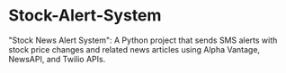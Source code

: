 # Stock-Alert-System
"Stock News Alert System": A Python project that sends SMS alerts with stock price changes and related news articles using Alpha Vantage, NewsAPI, and Twilio APIs.
